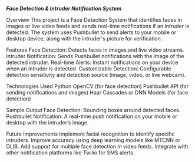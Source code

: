 ***Face Detection & Intruder Notification System***

Overview
This project is a Face Detection System that identifies faces in images or live video feeds and sends real-time notifications if an intruder is detected. The system uses Pushbullet to send alerts to your mobile or desktop device, along with the intruder's picture for verification.

Features
Face Detection: Detects faces in images and live video streams.
Intruder Notification: Sends Pushbullet notifications with the image of the detected intruder.
Real-time Alerts: Instant notifications on your device when an intruder is detected.
Customizable Detection: Configurable detection sensitivity and detection source (image, video, or live webcam).

Technologies Used
Python
OpenCV (for face detection)
Pushbullet API (for sending notifications and images)
Haar Cascades or DNN Models (for face detection)

Sample Output
Face Detection: Bounding boxes around detected faces.
Pushbullet Notification: A real-time push notification on your mobile or desktop with the intruder’s image.

Future Improvements
Implement facial recognition to identify specific intruders.
Improve accuracy using deep learning models like MTCNN or DLIB.
Add support for multiple face detection in video feeds.
Integrate with other notification platforms like Twilio for SMS alerts.
